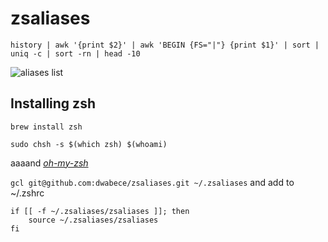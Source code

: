 # zsaliases

`history | awk '{print $2}' | awk 'BEGIN {FS="|"} {print $1}' | sort | uniq -c | sort -rn | head -10`



![aliases list](https://i.imgur.com/jAgvkgY.png)

## Installing zsh
```
brew install zsh
```

```
sudo chsh -s $(which zsh) $(whoami)
```

aaaand [_oh-my-zsh_](https://github.com/robbyrussell/oh-my-zsh#via-curl)

```gcl git@github.com:dwabece/zsaliases.git ~/.zsaliases``` and add to ~/.zshrc
```
if [[ -f ~/.zsaliases/zsaliases ]]; then
    source ~/.zsaliases/zsaliases
fi
```
